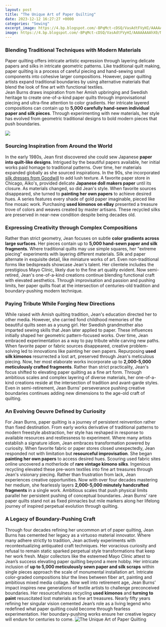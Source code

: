 ```yaml
---
layout: post
title: "The Unique Art of Paper Quilting"
date: 2023-12-12 16:27:27 +0000
categories: "Sewing"
excerpt_image: https://4.bp.blogspot.com/-BPqMct-cDSQ/VasAdtFVyHI/AAAAAAAAhX0/NdjccBfBf54/s1600/paper%2Bpieced%2Bstar%2Bquilt%2Bcustom%2Bmachine%2Bquilting%2Bby%2Bnatalia%2Bbonner.jpg
image: https://4.bp.blogspot.com/-BPqMct-cDSQ/VasAdtFVyHI/AAAAAAAAhX0/NdjccBfBf54/s1600/paper%2Bpieced%2Bstar%2Bquilt%2Bcustom%2Bmachine%2Bquilting%2Bby%2Bnatalia%2Bbonner.jpg
---
```


### Blending Traditional Techniques with Modern Materials
Paper quilting offers intricate artistic expression through layering delicate papers and silks in intricate geometric patterns. Like traditional quilt making, paper quilting is a process of careful piecing and hand-sewing small components into cohesive larger compositions. However, paper quilting artists expand traditional boundaries by using alternative materials that blend the look of fine art with functional textiles.  
Jean Burns draws inspiration from her Amish upbringing and Swedish heritage to create one-of-a-kind paper quilts through improvisational piecing and ultra-fine attention to color gradients. Her intricate layered compositions can contain up to **5,000 carefully hand-sewn individual paper and silk pieces**. Through experimenting with new materials, her style has evolved from geometric traditional designs to bold modern pieces that push boundaries.

![](https://i.pinimg.com/originals/91/dd/a1/91dda1e16f295346071533d24d446b88.jpg)
### Sourcing Inspiration from Around the World
In the early 1980s, Jean first discovered she could sew Japanese **paper into quilt-like designs**. Intrigued by the beautiful papers available, her initial works paid homage to traditional patterns. Over time, her materials expanded globally as she sourced inspirations. In the 90s, she incorporated [silk dresses from Goodwill](https://store.fi.io.vn/womens-cute-boston-terrier-american-flag-usa-patriotic-dog-lover-v-neck-t-shirt/men&) to add lush texture. A favorite paper store in Chicago, Aiko's, provided delicate **Japanese doll makers paper** until its closure. 
As materials changed, so did Jean's style. When favorite sources disappeared, she turned to **painting her own papers** to achieve desired hues. A series features every shade of gold paper imaginable, pieced like fine mosaic work. Purchasing **used kimonos on eBay** presented a treasure trove of colors and weaves created by master artisans. These recycled silks are preserved in near-new condition despite being decades old.
### Expressing Creativity through Complex Compositions 
Rather than strict geometry, Jean focuses on subtle **color gradients across large surfaces**. Her pieces contain up to **5,000 hand-sewn paper and silk fragments**. Where traditional quilts may use simple squares, her "extreme piecing" experiments with layering different materials. Silk and paper alternate in exquisite detail, like miniature works of art. 
Even non-traditional forms like bedspreads showcase Jean's talent. Her clientele includes the prestigious Mayo Clinic, likely due to the fine art quality evident. Now semi-retired, Jean's one-of-a-kind creations continue blending functional craft with elevated aesthetics. Through improvisation and passion and pushing limits, her paper quilts float at the intersection of centuries-old tradition and boundary-pushing modern technique.
### Paying Tribute While Forging New Directions
While raised with Amish quilting tradition, Jean's education directed her to other media. However, she carried fond childhood memories of the beautiful quilts seen as a young girl. Her Swedish grandmother also imparted sewing skills that Jean later applied to paper. These influences initially shaped her geometric pattern-focused works. 
Over time, Jean embraced experimentation as a way to pay tribute while carving new paths. When favorite paper or fabric sources disappeared, creative problem-solving led to innovations like painting her own papers. Repurposing **used silk kimonos** resurrected a lost art, preserved through Jean's meticulous piecing. Now, her most elaborate works incorporate up to **2,000-5,000 meticulously crafted fragments**.
Rather than strict practicality, Jean's focus shifted to elevating paper quilting as a fine art form. Through ambitious scales and complex layering of diverse materials, her one-of-a-kind creations reside at the intersection of tradition and avant-garde styles. Even in semi-retirement, Jean Burns' perseverance pushing creative boundaries continues adding new dimensions to the age-old craft of quilting.
### An Evolving Oeuvre Defined by Curiosity 
For Jean Burns, paper quilting is a journey of persistent reinvention rather than fixed destination. From early works derivative of traditional patterns to modern freestyle abstraction, her style has reshaped in response to available resources and restlessness to experiment. Where many artists establish a signature idiom, Jean embraces transformation powered by curiosity.
When favorite fabric or paper stores closed unexpectedly, Jean responded not with limitation but **resourceful improvisation**.  She began **painting her own papers** to access desired hues. Scouring used fabric sites online uncovered a motherlode of **rare vintage kimono silks**. Ingenious recycling elevated these pre-worn textiles into fine art treasures through Jean's visionary piecing.
Rather than frustration from lack, Jean experiences creative opportunities. Now with over four decades mastering her medium, she fearlessly layers **2,000-5,000 minutely handcrafted fragments** in a single work. Ambitious scales that push physical limits parallel her persistent pushing of conceptual boundaries. Jean Burns' rare paper quilts stand not as fixed pinnacles but mile markers along her lifelong journey of inspired perpetual evolution through quilting.
### A Legacy of Boundary-Pushing Craft 
Through four decades refining her uncommon art of paper quilting, Jean Burns has cemented her legacy as a virtuoso material innovator. Where many adhere strictly to tradition, Jean actively experiments with recontextualizing antiquated craft techniques. Her voracious curiosity and refusal to remain static sparked perpetual style transformations that keep her work fresh.
Major collectors like the esteemed Mayo Clinic attest to Jean’s success elevating paper quilting beyond a mere hobby. Her intricate inclusion of **up to 5,000 meticulously sewn paper and silk scraps** within single pieces approach the scale of monumental installation art. Intricate color-graded compositions blur the lines between fiber art, painting and ambitious mixed media collage. 
Now well into retirement age, Jean Burns’ impact inspires new generations of textile artists to challenge preconceived boundaries. Her resourcefulness recycling **used kimonos** and **turning to paint** resuscitated lost materials as fine art treasures. Nearly fifty years refining her singular vision cemented Jean’s role as a living legend who redefined what paper quilting could become through fearless experimentation. Her boundary-pushing works ensure her creative legacy will endure for centuries to come.
![The Unique Art of Paper Quilting](https://4.bp.blogspot.com/-BPqMct-cDSQ/VasAdtFVyHI/AAAAAAAAhX0/NdjccBfBf54/s1600/paper%2Bpieced%2Bstar%2Bquilt%2Bcustom%2Bmachine%2Bquilting%2Bby%2Bnatalia%2Bbonner.jpg)